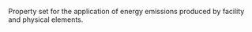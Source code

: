 Property set for the application of energy emissions produced by facility and physical elements.

<!-- end of short definition -->


